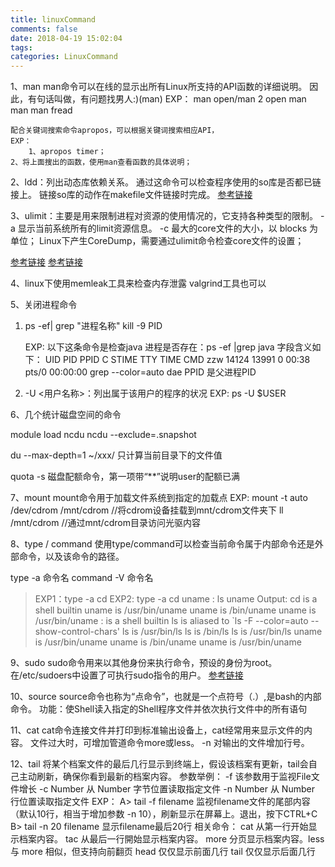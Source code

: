 ```yaml
---
title: linuxCommand
comments: false
date: 2018-04-19 15:02:04
tags:
categories: LinuxCommand
---
```



1、man
    man命令可以在线的显示出所有Linux所支持的API函数的详细说明。
    因此，有句话叫做，有问题找男人:)(man)
    EXP：
    	man open/man 2 open
	man man
	man fread

    配合关键词搜索命令apropos，可以根据关键词搜索相应API，
    EXP：
        1、apropos timer；
	2、将上面搜出的函数，使用man查看函数的具体说明；


2、ldd：列出动态库依赖关系。
        通过这命令可以检查程序使用的so库是否都已链接上。
	链接so库的动作在makefile文件链接时完成。
   [参考链接](https://blog.csdn.net/stpeace/article/details/47069215)


3、ulimit：主要是用来限制进程对资源的使用情况的，它支持各种类型的限制。
      -a 显示当前系统所有的limit资源信息。
      -c 最大的core文件的大小，以 blocks 为单位；
      Linux下产生CoreDump，需要通过ulimit命令检查core文件的设置；

   [参考链接](https://blog.csdn.net/yuyunliuhen/article/details/41673599)
   [参考链接](https://www.cnblogs.com/kongzhongqijing/p/5784293.html)


4、linux下使用memleak工具来检查内存泄露
   valgrind工具也可以


5、关闭进程命令
   1) ps -ef| grep "进程名称"
      kill -9 PID

      EXP:
         以下这条命令是检查java 进程是否存在：ps -ef |grep java
         字段含义如下：
         UID       PID       PPID      C     STIME    TTY       TIME         CMD
         zzw      14124     13991      0     00:38    pts/0     00:00:00     grep --color=auto dae
         PPID 是父进程PID

   2) -U <用户名称>：列出属于该用户的程序的状况
      EXP:
         ps -U $USER

<!--more-->

6、几个统计磁盘空间的命令

   module load ncdu
   ncdu --exclude=.snapshot

   du --max-depth=1 ~/xxx/ 只计算当前目录下的文件值

   quota -s 磁盘配额命令，第一项带“**”说明user的配额已满


7、mount
   mount命令用于加载文件系统到指定的加载点
   EXP:
      mount -t auto /dev/cdrom /mnt/cdrom  //将cdrom设备挂载到mnt/cdrom文件夹下
      ll /mnt/cdrom                        //通过mnt/cdrom目录访问光驱内容


8、type / command
   使用type/command可以检查当前命令属于内部命令还是外部命令，以及该命令的路径。

   type -a 命令名
   command -V 命令名

   > EXP1：type -a cd
   > EXP2: type -a cd uname : ls uname
   > Output:
   >      cd is a shell builtin
   >      uname is /usr/bin/uname
   >      uname is /bin/uname
   >      uname is /usr/bin/uname
   >      : is a shell builtin
   >      ls is aliased to `ls -F --color=auto --show-control-chars'
   >      ls is /usr/bin/ls
   >      ls is /bin/ls
   >      ls is /usr/bin/ls
   >      uname is /usr/bin/uname
   >      uname is /bin/uname
   >      uname is /usr/bin/uname


9、sudo
   sudo命令用来以其他身份来执行命令，预设的身份为root。
   在/etc/sudoers中设置了可执行sudo指令的用户。
   [参考链接](http://man.linuxde.net/sudo)


10、source
   source命令也称为“点命令”，也就是一个点符号（.）,是bash的内部命令。
   功能：使Shell读入指定的Shell程序文件并依次执行文件中的所有语句


11、cat
   cat命令连接文件并打印到标准输出设备上，cat经常用来显示文件的内容。
   文件过大时，可增加管道命令more或less。
   -n 对输出的文件增加行号。

12、tail
   将某个档案文件的最后几行显示到终端上，假设该档案有更新，tail会自己主动刷新，确保你看到最新的档案内容。
   参数举例：
	-f 该参数用于监视File文件增长
	-c Number 从 Number 字节位置读取指定文件
	-n Number 从 Number 行位置读取指定文件
   EXP：
        A> tail -f filename
           监视filename文件的尾部内容（默认10行，相当于增加参数 -n 10），刷新显示在屏幕上。退出，按下CTRL+C
        B> tail -n 20 filename
           显示filename最后20行
   相关命令：
   cat 从第一行开始显示档案内容。
   tac 从最后一行開始显示档案内容。
   more 分页显示档案内容。less 与 more 相似，但支持向前翻页
   head 仅仅显示前面几行
   tail 仅仅显示后面几行

